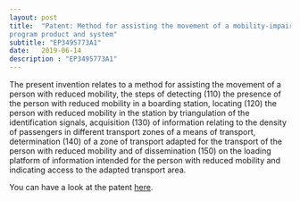 ```yaml
---
layout: post
title:  "Patent: Method for assisting the movement of a mobility‑impaired person in a public transport means, associated computer 
program product and system"
subtitle: "EP3495773A1"
date:   2019-06-14
description : "EP3495773A1"
---
```


The present invention relates to a method for assisting the movement of a person with reduced mobility, the steps of detecting (110) the presence of the person with reduced mobility in a boarding station, locating (120) the person with reduced mobility in the station by triangulation of the identification signals, acquisition (130) of information relating to the density of passengers in different transport zones of a means of transport, determination (140) of a zone of transport adapted for the transport of the person with reduced mobility and of dissemination (150) on the loading platform of information intended for the person with reduced mobility and indicating access to the adapted transport area.

You can have a look at the patent [here](https://worldwide.espacenet.com/patent/search/family/061655890/publication/FR3074893A1?q=pn%3DFR3074893A1).






